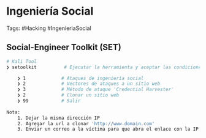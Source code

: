 # Ingeniería Social 

Tags: #Hacking #IngenieriaSocial 

## Social-Engineer Toolkit (SET)

```bash 
# Kali Tool 
❯ setoolkit          # Ejecutar la herramienta y aceptar las condiciones 

	❯ 1             # Ataques de ingeniería social 
	❯ 2             # Vectores de ataques a un sitio web 
	❯ 3             # Método de ataque 'Credential Harvester'
	❯ 2             # Clonar un sitio web 
	❯ 99            # Salir 
	
Nota:
	1. Dejar la misma dirección IP 
	2. Agregar la url a clonar 'http://www.domain.com'
	3. Enviar un correo a la víctima para que abra el enlace con la IP de la maquina Kali la cual abrirá un clon identico del sitio web anteriormente ingresado 
```